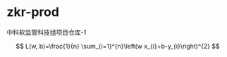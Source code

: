 # zkr-prod
中科软监管科技组项目仓库-1


$$
L(w, b)=\frac{1}{n} \sum_{i=1}^{n}\left(w x_{i}+b-y_{i}\right)^{2}
$$



